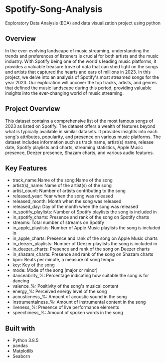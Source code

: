# Spotify-Song-Analysis
Exploratory Data Analysis (EDA) and data visualization project using python

## Overview
In the ever-evolving landscape of music streaming, understanding the trends and preferences of listeners is crucial for both artists and the music industry. With Spotify being one of the world's leading music platforms, it provides a valuable treasure trove of data that can shed light on the songs and artists that captured the hearts and ears of millions in 2023. In this project, we delve into an analysis of Spotify's most streamed songs for the year 2023. Our exploration will uncover the top tracks, artists, and genres that defined the music landscape during this period, providing valuable insights into the ever-changing world of music streaming.

## Project Overview
This dataset contains a comprehensive list of the most famous songs of 2023 as listed on Spotify. The dataset offers a wealth of features beyond what is typically available in similar datasets. It provides insights into each song's attributes, popularity, and presence on various music platforms. The dataset includes information such as track name, artist(s) name, release date, Spotify playlists and charts, streaming statistics, Apple Music presence, Deezer presence, Shazam charts, and various audio features.

## Key Features
* track_name:Name of the song:Name of the song
* artist(s)_name: Name of the artist(s) of the song
* artist_count: Number of artists contributing to the song
* released_year: Year when the song was released
* released_month: Month when the song was released
* released_day: Day of the month when the song was released
* in_spotify_playlists: Number of Spotify playlists the song is included in
* in_spotify_charts: Presence and rank of the song on Spotify charts
* streams: Total number of streams on Spotify
* in_apple_playlists: Number of Apple Music playlists the song is included in
* in_apple_charts: Presence and rank of the song on Apple Music charts
* in_deezer_playlists: Number of Deezer playlists the song is included in
* in_deezer_charts: Presence and rank of the song on Deezer charts
* in_shazam_charts: Presence and rank of the song on Shazam charts
* bpm: Beats per minute, a measure of song tempo
* key: Key of the song
* mode: Mode of the song (major or minor)
* danceability_%: Percentage indicating how suitable the song is for dancing
* valence_%: Positivity of the song's musical content
* energy_%: Perceived energy level of the song
* acousticness_%: Amount of acoustic sound in the song
* instrumentalness_%: Amount of instrumental content in the song
* liveness_%: Presence of live performance elements
* speechiness_%: Amount of spoken words in the song

## Built with
* Python 3.8.5 
* pandas
* Matplotlib
* Seaborn

